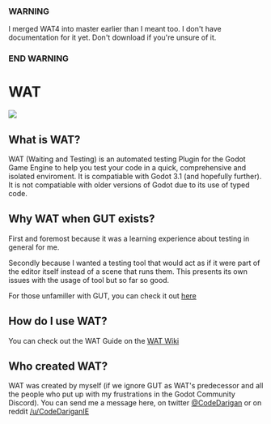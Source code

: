 ### WARNING ###

I merged WAT4 into master earlier than I meant too. I don't have documentation for it yet. Don't download if you're unsure of it.

### END WARNING ###

# WAT

<img src="https://github.com/CodeDarigan/WAT/blob/master/screenshots/main.png">

## What is WAT?

WAT (Waiting and Testing) is an automated testing Plugin for the Godot Game Engine to help you test your code in a quick, comprehensive and isolated enviroment. It is compatiable with Godot 3.1 (and hopefully further). It is not compatiable with older versions of Godot due to its use of typed code.

## Why WAT when GUT exists?

First and foremost because it was a learning experience about testing in general for me.

Secondly because I wanted a testing tool that would act as if it were part of the editor itself instead of a scene that runs them. This
presents its own issues with the usage of tool but so far so good.

For those unfamiller with GUT, you can check it out [here](https://github.com/bitwes/Gut)

## How do I use WAT?

You can check out the WAT Guide on the [WAT Wiki](https://github.com/CodeDarigan/WAT/wiki)

## Who created WAT?

WAT was created by myself (if we ignore GUT as WAT's predecessor and all the people who put up with my frustrations in the Godot Community Discord). You can send me a message here, on twitter [@CodeDarigan](https://twitter.com/CodeDarigan) or on reddit [/u/CodeDariganIE](https://www.reddit.com/user/CodeDariganIE)
